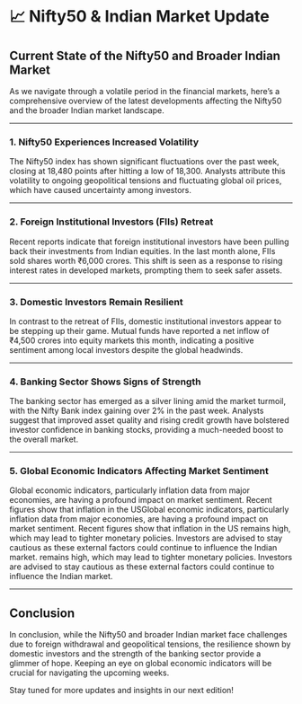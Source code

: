 # 📈 Nifty50 & Indian Market Update

## Current State of the Nifty50 and Broader Indian Market

As we navigate through a volatile period in the financial markets, here’s a comprehensive overview of the latest developments affecting the Nifty50 and the broader Indian market landscape.

---

### 1. Nifty50 Experiences Increased Volatility

The Nifty50 index has shown significant fluctuations over the past week, closing at 18,480 points after hitting a low of 18,300. Analysts attribute this volatility to ongoing geopolitical tensions and fluctuating global oil prices, which have caused uncertainty among investors.

---

### 2. Foreign Institutional Investors (FIIs) Retreat

Recent reports indicate that foreign institutional investors have been pulling back their investments from Indian equities. In the last month alone, FIIs sold shares worth ₹6,000 crores. This shift is seen as a response to rising interest rates in developed markets, prompting them to seek safer assets.

---

### 3. Domestic Investors Remain Resilient

In contrast to the retreat of FIIs, domestic institutional investors appear to be stepping up their game. Mutual funds have reported a net inflow of ₹4,500 crores into equity markets this month, indicating a positive sentiment among local investors despite the global headwinds.

---

### 4. Banking Sector Shows Signs of Strength

The banking sector has emerged as a silver lining amid the market turmoil, with the Nifty Bank index gaining over 2% in the past week. Analysts suggest that improved asset quality and rising credit growth have bolstered investor confidence in banking stocks, providing a much-needed boost to the overall market.

---

### 5. Global Economic Indicators Affecting Market Sentiment


Global economic indicators, particularly inflation data from major economies, are having a profound impact on market sentiment. Recent figures show that inflation in the USGlobal economic indicators, particularly inflation data from major economies, are having a profound impact on market sentiment. Recent figures show that inflation in the US remains high, which may lead to tighter monetary policies. Investors are advised to stay cautious as these external factors could continue to influence the Indian market. 
 remains high, which may lead to tighter monetary policies. Investors are advised to stay cautious as these external factors could continue to influence the Indian market. 

---

## Conclusion

In conclusion, while the Nifty50 and broader Indian market face challenges due to foreign withdrawal and geopolitical tensions, the resilience shown by domestic investors and the strength of the banking sector provide a glimmer of hope. Keeping an eye on global economic indicators will be crucial for navigating the upcoming weeks.

Stay tuned for more updates and insights in our next edition!